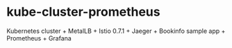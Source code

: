 # kube-cluster-prometheus
Kubernetes cluster + MetalLB + Istio 0.7.1 + Jaeger + Bookinfo sample app + Prometheus + Grafana
